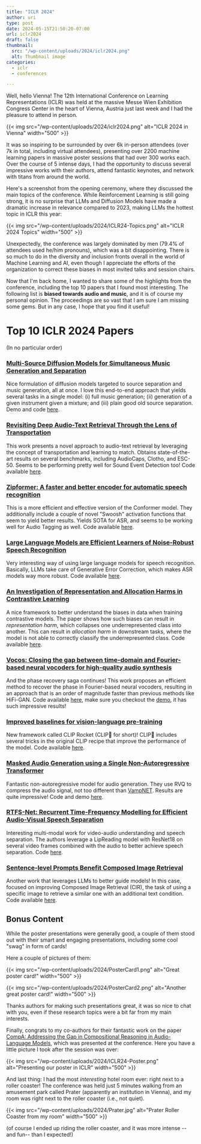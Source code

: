 ```yaml
---
title: "ICLR 2024"
author: uri
type: post
date: 2024-05-15T21:50:20-07:00
url: iclr2024
draft: false
thumbnail:
  src: "/wp-content/uploads/2024/iclr2024.png"
  alt: Thumbnail image
categories:
  - iclr
  - conferences

---
```


Well, hello Vienna! The 12th International Conference on Learning Representations (ICLR) was held at the massive Messe Wien Exhibition Congress Center in the heart of Vienna, Austria just last week and I had the pleasure to attend in person.

{{< img src="/wp-content/uploads/2024/iclr2024.png" alt="ICLR 2024 in Vienna" width="500" >}}

It was so inspiring to be surrounded by over 6k in-person attendees (over 7k in total, including virtual attendees), presenting over 2200 machine learning papers in massive poster sessions that had over 300 works each.
Over the course of 5 intense days, I had the opportunity to discuss several impressive works with their authors, attend fantastic keynotes, and network with titans from around the world. 

Here's a screenshot from the opening ceremony, where they discussed the main topics of the conference.
While Reinforcement Learning is still going strong, it is no surprise that LLMs and Diffusion Models have made a dramatic increase in relevance compared to 2023, making LLMs the hottest topic in ICLR this year:

{{< img src="/wp-content/uploads/2024/ICLR24-Topics.png" alt="ICLR 2024 Topics" width="500" >}}

Unexpectedly, the conference was largely dominated by men (79.4% of attendees used he/him pronouns), which was a bit disappointing.
There is so much to do in the diversity and inclusion fronts overall in the world of Machine Learning and AI, even though I appreciate the efforts of the organization to correct these biases in  most invited talks and session chairs.

Now that I'm back home, I wanted to share some of the highlights from the conference, including the top 10 papers that I found most interesting.
The following list is **biased towards audio and music**, and it is of course my personal opinion.
The proceedings are so vast that I am sure I am missing some gems.
But in any case, I hope that you find it useful!

# Top 10 ICLR 2024 Papers

(In no particular order)

### [Multi-Source Diffusion Models for Simultaneous Music Generation and Separation](https://arxiv.org/abs/2302.02257)

Nice formulation of diffusion models targeted to source separation and music generation, all at once.
I love this end-to-end approach that yields several tasks in a single model: (i) full music generation; (ii) generation of a given instrument given a mixture; and (iii) plain good old source separation. Demo and code [here](https://gladia-research-group.github.io/multi-source-diffusion-models/).

### [Revisiting Deep Audio-Text Retrieval Through the Lens of Transportation](https://openreview.net/forum?id=l60EM8md3t)

This work presents a novel approach to audio-text retrieval by leveraging the concept of transportation and learning to match.
Obtains state-of-the-art results on several benchmarks, including AudioCaps, Clotho, and ESC-50.
Seems to be performing pretty well for Sound Event Detection too!
Code available [here](https://github.com/v-manhlt3/m-LTM-Audio-Text-Retrieval).

### [Zipformer: A faster and better encoder for automatic speech recognition](https://arxiv.org/abs/2310.11230)

This is a more efficient and effective version of the Conformer model.
They additionally include a couple of novel "Swoosh" activation functions that seem to yield better results.
Yields SOTA for ASR, and seems to be working well for Audio Tagging as well.
Code available [here](https://github.com/k2-fsa/icefall).

### [Large Language Models are Efficient Learners of Noise-Robust Speech Recognition](https://arxiv.org/abs/2401.10446)

Very interesting way of using large language models for speech recognition.
Basically, LLMs take care of Generative Error Correction, which makes ASR models way more robust.
Code available [here](https://github.com/YUCHEN005/RobustGER).

### [An Investigation of Representation and Allocation Harms in Contrastive Learning](https://arxiv.org/abs/2310.01583)

A nice framework to better understand the biases in data when training contrastive models.
The paper shows how such biases can result in _representation harm_, which collapses one underrepresented class into another.
This can result in _allocation harm_ in downstream tasks, where the model is not able to correctly classify the underrepresented class.
Code available [here](https://github.com/smaityumich/CL-representation-harm).

### [Vocos: Closing the gap between time-domain and Fourier-based neural vocoders for high-quality audio synthesis](https://arxiv.org/abs/2306.00814)

And the phase recovery saga continues!
This work proposes an efficient method to recover the phase in Fourier-based neural vocoders, resulting in an approach that is an order of magnitude faster than previous methods like HiFi-GAN.
Code available [here](https://github.com/gemelo-ai/vocos), make sure you checkout the [demo](https://gemelo-ai.github.io/vocos/), it has such impressive results!

### [Improved baselines for vision-language pre-training](https://arxiv.org/abs/2305.08675)

New framework called CLIP Rocket (CLIP🚀 for short)!
CLIP🚀 includes several tricks in the original CLIP recipe that improve the performance of the model.
Code available [here](https://github.com/facebookresearch/clip-rocket).

### [Masked Audio Generation using a Single Non-Autoregressive Transformer](https://arxiv.org/abs/2401.04577)

Fantastic non-autoregressive model for audio generation.
They use RVQ to compress the audio signal, not too different than [VampNET](https://github.com/hugofloresgarcia/vampnet).
Results are quite impressive!
Code and demo [here](https://pages.cs.huji.ac.il/adiyoss-lab/MAGNeT/).

### [RTFS-Net: Recurrent Time-Frequency Modelling for Efficient Audio-Visual Speech Separation](https://arxiv.org/abs/2309.17189)

Interesting multi-modal work for video-audio understanding and speech separation.
The authors leverage a LipReading model with ResNet18 on several video frames combined with the audio to better achieve speech separation.
Code [here](https://github.com/spkgyk/RTFS-Net).

### [Sentence-level Prompts Benefit Composed Image Retrieval](https://arxiv.org/abs/2310.05473)

Another work that leverages LLMs to better guide models!
In this case, focused on improving Composed Image Retrieval (CIR), the task of using a specific image to retrieve a similar one with an additional text condition.
Code available [here](https://github.com/chunmeifeng/SPRC).


## Bonus Content

While the poster presentations were generally good, a couple of them stood out with their smart and engaging presentations, including some cool "swag" in form of cards!

Here a couple of pictures of them:

{{< img src="/wp-content/uploads/2024/PosterCard1.png" alt="Great poster card!" width="500" >}}

{{< img src="/wp-content/uploads/2024/PosterCard2.png" alt="Another great poster card!" width="500" >}}

Thanks authors for making such presentations great, it was so nice to chat with you, even if these research topics were a bit far from my main interests.

Finally, congrats to my co-authors for their fantastic work on the paper [CompA: Addressing the Gap in Compositional Reasoning in Audio-Language Models](https://arxiv.org/abs/2310.08753), which was presented at the conference.
Here you have a little picture I took after the session was over:

{{< img src="/wp-content/uploads/2024/ICLR24-Poster.png" alt="Presenting our poster in ICLR" width="500" >}}

And last thing: I had the most _interesting_ hotel room ever: right next to a roller coaster! The conference was held just 5 minutes walking from an amusement park called Prater (apparently an institution in Vienna), and my room was right next to the roller coaster (i.e., not quiet).

{{< img src="/wp-content/uploads/2024/Prater.jpg" alt="Prater Roller Coaster from my room" width="500" >}}

(of course I ended up riding the roller coaster, and it was more intense --and fun-- than I expected!)
